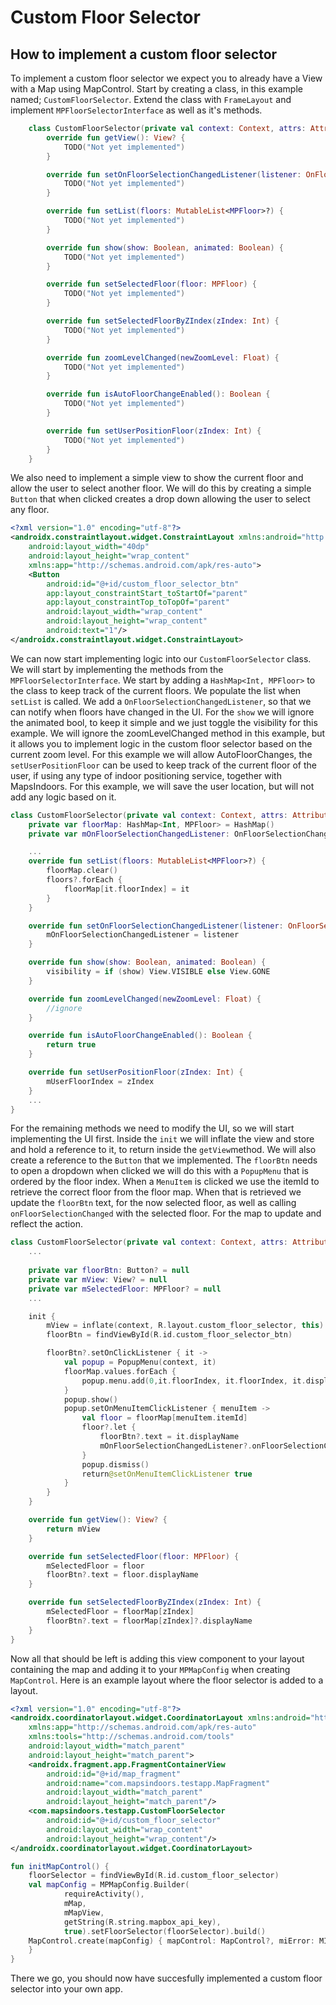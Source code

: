 # Custom Floor Selector

## How to implement a custom floor selector

To implement a custom floor selector we expect you to already have a View with a Map using MapControl. Start by creating a class, in this example named; `CustomFloorSelector`. Extend the class with `FrameLayout` and implement `MPFloorSelectorInterface` as well as it's methods.

```kotlin
    class CustomFloorSelector(private val context: Context, attrs: AttributeSet): MPFloorSelectorInterface, FrameLayout(context, attrs)  {
        override fun getView(): View? {
            TODO("Not yet implemented")
        }

        override fun setOnFloorSelectionChangedListener(listener: OnFloorSelectionChangedListener?) {
            TODO("Not yet implemented")
        }

        override fun setList(floors: MutableList<MPFloor>?) {
            TODO("Not yet implemented")
        }

        override fun show(show: Boolean, animated: Boolean) {
            TODO("Not yet implemented")
        }

        override fun setSelectedFloor(floor: MPFloor) {
            TODO("Not yet implemented")
        }

        override fun setSelectedFloorByZIndex(zIndex: Int) {
            TODO("Not yet implemented")
        }

        override fun zoomLevelChanged(newZoomLevel: Float) {
            TODO("Not yet implemented")
        }

        override fun isAutoFloorChangeEnabled(): Boolean {
            TODO("Not yet implemented")
        }

        override fun setUserPositionFloor(zIndex: Int) {
            TODO("Not yet implemented")
        }
    }
```

We also need to implement a simple view to show the current floor and allow the user to select another floor. We will do this by creating a simple `Button` that when clicked creates a drop down allowing the user to select any floor.

```xml
<?xml version="1.0" encoding="utf-8"?>
<androidx.constraintlayout.widget.ConstraintLayout xmlns:android="http://schemas.android.com/apk/res/android"
    android:layout_width="40dp"
    android:layout_height="wrap_content"
    xmlns:app="http://schemas.android.com/apk/res-auto">
    <Button
        android:id="@+id/custom_floor_selector_btn"
        app:layout_constraintStart_toStartOf="parent"
        app:layout_constraintTop_toTopOf="parent"
        android:layout_width="wrap_content"
        android:layout_height="wrap_content"
        android:text="1"/>
</androidx.constraintlayout.widget.ConstraintLayout>
```

We can now start implementing logic into our `CustomFloorSelector` class. We will start by implementing the methods from the `MPFloorSelectorInterface`. We start by adding a `HashMap<Int, MPFloor>` to the class to keep track of the current floors. We populate the list when `setList` is called. We add a `OnFloorSelectionChangedListener`, so that we can notify when floors have changed in the UI. For the `show` we will ignore the animated bool, to keep it simple and we just toggle the visibility for this example. We will ignore the zoomLevelChanged method in this example, but it allows you to implement logic in the custom floor selector based on the current zoom level. For this example we will allow AutoFloorChanges, the `setUserPositionFloor` can be used to keep track of the current floor of the user, if using any type of indoor positioning service, together with MapsIndoors. For this example, we will save the user location, but will not add any logic based on it.

```kotlin
class CustomFloorSelector(private val context: Context, attrs: AttributeSet): MPFloorSelectorInterface, FrameLayout(context, attrs)  {
    private var floorMap: HashMap<Int, MPFloor> = HashMap()
    private var mOnFloorSelectionChangedListener: OnFloorSelectionChangedListener? = null

    ...
    override fun setList(floors: MutableList<MPFloor>?) {
        floorMap.clear()
        floors?.forEach {
            floorMap[it.floorIndex] = it
        }
    }

    override fun setOnFloorSelectionChangedListener(listener: OnFloorSelectionChangedListener?) {
        mOnFloorSelectionChangedListener = listener
    }

    override fun show(show: Boolean, animated: Boolean) {
        visibility = if (show) View.VISIBLE else View.GONE
    }

    override fun zoomLevelChanged(newZoomLevel: Float) {
        //ignore
    }

    override fun isAutoFloorChangeEnabled(): Boolean {
        return true
    }

    override fun setUserPositionFloor(zIndex: Int) {
        mUserFloorIndex = zIndex
    }
    ...
}
```

For the remaining methods we need to modify the UI, so we will start implementing the UI first. Inside the `init` we will inflate the view and store and hold a reference to it, to return inside the `getView`method. We will also create a reference to the `Button` that we implemented. The `floorBtn` needs to open a dropdown when clicked we will do this with a `PopupMenu` that is ordered by the floor index. When a `MenuItem` is clicked we use the itemId to retrieve the correct floor from the floor map. When that is retrieved we update the `floorBtn` text, for the now selected floor, as well as calling `onFloorSelectionChanged` with the selected floor. For the map to update and reflect the action.

```kotlin
class CustomFloorSelector(private val context: Context, attrs: AttributeSet): MPFloorSelectorInterface, FrameLayout(context, attrs)  {
    ...
    
    private var floorBtn: Button? = null
    private var mView: View? = null
    private var mSelectedFloor: MPFloor? = null
    ...

    init {
        mView = inflate(context, R.layout.custom_floor_selector, this)
        floorBtn = findViewById(R.id.custom_floor_selector_btn)

        floorBtn?.setOnClickListener { it ->
            val popup = PopupMenu(context, it)
            floorMap.values.forEach {
                popup.menu.add(0,it.floorIndex, it.floorIndex, it.displayName)
            }
            popup.show()
            popup.setOnMenuItemClickListener { menuItem ->
                val floor = floorMap[menuItem.itemId]
                floor?.let {
                    floorBtn?.text = it.displayName
                    mOnFloorSelectionChangedListener?.onFloorSelectionChanged(it)
                }
                popup.dismiss()
                return@setOnMenuItemClickListener true
            }
        }
    }

    override fun getView(): View? {
        return mView
    }

    override fun setSelectedFloor(floor: MPFloor) {
        mSelectedFloor = floor
        floorBtn?.text = floor.displayName
    }

    override fun setSelectedFloorByZIndex(zIndex: Int) {
        mSelectedFloor = floorMap[zIndex]
        floorBtn?.text = floorMap[zIndex]?.displayName
    }
}
```

Now all that should be left is adding this view component to your layout containing the map and adding it to your `MPMapConfig` when creating `MapControl`. Here is an example layout where the floor selector is added to a layout.

```xml
<?xml version="1.0" encoding="utf-8"?>
<androidx.coordinatorlayout.widget.CoordinatorLayout xmlns:android="http://schemas.android.com/apk/res/android"
    xmlns:app="http://schemas.android.com/apk/res-auto"
    xmlns:tools="http://schemas.android.com/tools"
    android:layout_width="match_parent"
    android:layout_height="match_parent">
    <androidx.fragment.app.FragmentContainerView
        android:id="@+id/map_fragment"
        android:name="com.mapsindoors.testapp.MapFragment"
        android:layout_width="match_parent"
        android:layout_height="match_parent"/>
    <com.mapsindoors.testapp.CustomFloorSelector
        android:id="@+id/custom_floor_selector"
        android:layout_width="wrap_content"
        android:layout_height="wrap_content"/>
</androidx.coordinatorlayout.widget.CoordinatorLayout>
```

```kotlin
fun initMapControl() {
    floorSelector = findViewById(R.id.custom_floor_selector)
    val mapConfig = MPMapConfig.Builder(
            requireActivity(),
            mMap,
            mMapView,
            getString(R.string.mapbox_api_key),
            true).setFloorSelector(floorSelector).build()
    MapControl.create(mapConfig) { mapControl: MapControl?, miError: MIError? ->
    }
}
```

There we go, you should now have succesfully implemented a custom floor selector into your own app.
